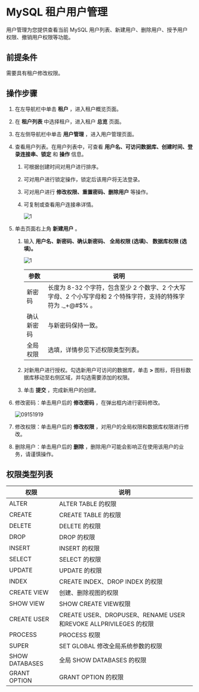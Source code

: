 MySQL 租户用户管理 
=================================

用户管理为您提供查看当前 MySQL 用户列表、新建用户、删除用户、授予用户权限、撤销用户权限等功能。

**前提条件** 
-----------------------------

需要具有租户修改权限。

**操作步骤** 
-----------------------------

1. 在左导航栏中单击 **租户** ，进入租户概览页面。

   

2. 在 **租户列表** 中选择租户，进入租户 **总览** 页面。

   

3. 在左侧导航栏中单击 **用户管理** ，进入用户管理页面。

   

4. 查看用户列表。在用户列表中，可查看 **用户名、可访问数据库、创建时间、登录连接串、锁定** 和 **操作** 信息。

   1. 可根据创建时间对用户进行排序。

      
   
   2. 可对用户进行锁定操作，锁定后该用户将无法登录。

      
   
   3. 可对用户进行 **修改权限、重置密码、删除用户** 等操作。

      
   
   4. 可复制或查看用户连接串详情。
   
      ![1](https://help-static-aliyun-doc.aliyuncs.com/assets/img/zh-CN/9592080261/p272877.png)

      
   

   

5. 单击页面右上角 **新建用户** 。

   1. 输入 **用户名、新密码、确认新密码、** **全局权限 (选填)、** **数据库权限 (选填)。** 
   
      ![1](https://help-static-aliyun-doc.aliyuncs.com/assets/img/zh-CN/9592080261/p272884.png)

      

      |  参数   |                                 说明                                  |
      |-------|---------------------------------------------------------------------|
      | 新密码   | 长度为 8-32 个字符，包含至少 2 个数字、2 个大写字母、2 个小写字母和 2 个特殊字符，支持的特殊字符为 ._+@#$% 。 |
      | 确认新密码 | 与新密码保持一致。                                                           |
      | 全局权限  | 选填，详情参见下述权限类型列表。                                                    |

      
   
   2. 对新用户进行授权。勾选新用户可访问的数据库，单击 **\>** 图标，将目标数据库移动至右侧区域，并勾选需要添加的权限。

      
   
   3. 单击 **提交** ，完成新用户的创建。

      
   

   

6. 修改密码：单击用户后的 **修改密码** ，在弹出框内进行密码修改。

   ![09151919](https://help-static-aliyun-doc.aliyuncs.com/assets/img/zh-CN/6260562361/p327123.png)
   

7. 修改权限：单击用户后的 **修改权限** ，对用户的全局权限和数据库权限进行修改。

   

8. 删除用户：单击用户后的 **删除** ，删除用户可能会影响正在使用该用户的业务，请谨慎操作。

   




权限类型列表 
---------------------------



|     **权限**     |                          **说明**                           |
|----------------|-----------------------------------------------------------|
| ALTER          | ALTER TABLE 的权限                                           |
| CREATE         | CREATE TABLE 的权限                                          |
| DELETE         | DELETE 的权限                                                |
| DROP           | DROP 的权限                                                  |
| INSERT         | INSERT 的权限                                                |
| SELECT         | SELECT 的权限                                                |
| UPDATE         | UPDATE 的权限                                                |
| INDEX          | CREATE INDEX、DROP INDEX 的权限                               |
| CREATE VIEW    | 创建、删除视图的权限                                                |
| SHOW VIEW      | SHOW CREATE VIEW权限                                        |
| CREATE USER    | CREATE USER、DROPUSER、RENAME USER和REVOKE ALLPRIVILEGES 的权限 |
| PROCESS        | PROCESS 权限                                                |
| SUPER          | SET GLOBAL 修改全局系统参数的权限                                    |
| SHOW DATABASES | 全局 SHOW DATABASES 的权限                                     |
| GRANT OPTION   | GRANT OPTION 的权限                                          |


